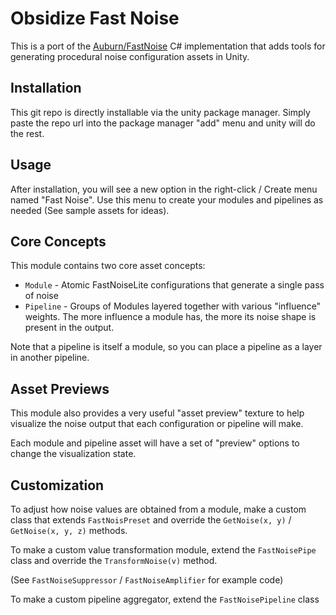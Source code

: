 # Obsidize Fast Noise

This is a port of the [Auburn/FastNoise](https://github.com/Auburn/FastNoiseLite/tree/master/CSharp)
C# implementation that adds tools for generating procedural noise configuration assets in Unity.

## Installation

This git repo is directly installable via the unity package manager.
Simply paste the repo url into the package manager "add" menu and unity will do the rest.

## Usage

After installation, you will see a new option in the right-click / Create menu named "Fast Noise".
Use this menu to create your modules and pipelines as needed (See sample assets for ideas).

## Core Concepts

This module contains two core asset concepts:

- ```Module``` - Atomic FastNoiseLite configurations that generate a single pass of noise
- ```Pipeline``` - Groups of Modules layered together with various "influence" weights. The more influence a module has, the more its noise shape is present in the output.

Note that a pipeline is itself a module, so you can place a pipeline as a layer in another pipeline.

## Asset Previews

This module also provides a very useful "asset preview" texture to help visualize
the noise output that each configuration or pipeline will make.

Each module and pipeline asset will have a set of "preview" options to change the visualization state.

## Customization

To adjust how noise values are obtained from a module, 
make a custom class that extends ```FastNoisPreset``` and override the ```GetNoise(x, y)``` / ```GetNoise(x, y, z)``` methods.

To make a custom value transformation module, 
extend the ```FastNoisePipe``` class and override the ```TransformNoise(v)``` method.

(See ```FastNoiseSuppressor``` / ```FastNoiseAmplifier``` for example code)

To make a custom pipeline aggregator, extend the ```FastNoisePipeline``` class